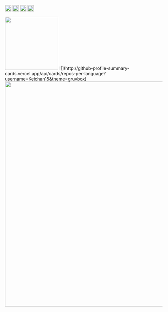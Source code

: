 <p align="left">
  <a href="https://github.com/naitoyuma7110">
    <img height="20" src="https://komarev.com/ghpvc/?username=naitoyuma7110" />
  </a>
  <a href="https://github.com/naitoyuma7110">
    <img height="20" src="https://img.shields.io/github/followers/naitoyuma7110?label=follow&logo=github&style=flat" />
  </a>
  <a href="http://qiita.com/naitoyuma">
    <img height="20" src="https://qiita-badge.apiapi.app/s/naitoyuma/posts.svg" />
  </a>
  <a href="http://qiita.com/naitoyuma">
    <img height="20" src="https://qiita-badge.apiapi.app/s/naitoyuma/contributions.svg" />
  </a>
</p>
<div>
  <img height="170" src="https://github-readme-stats.vercel.app/api/top-langs/?username=naitoyuma7110&layout=compact&theme=dracula" />
  ![](http://github-profile-summary-cards.vercel.app/api/cards/repos-per-language?username=Keichan15&theme=gruvbox)
  <img width="720px" align="center" src="https://github-profile-summary-cards.vercel.app/api/cards/profile-details?username=naitoyuma7110&theme=dracula"/>
</div>
